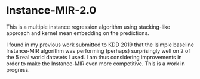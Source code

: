 # Instance-MIR-2.0
This is a multiple instance regression algorithm using stacking-like approach and kernel mean embedding on the predictions.

I found in my previous work submitted to KDD 2019 that the Isimple baseline Instance-MIR algorithm was performing (perhaps) surprisingly well on 2 of the 5 real world datasets I used. I am thus considering improvements in order to make the Instance-MIR even more competitive. This is a work in progress.
